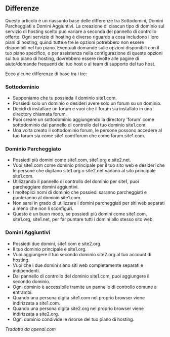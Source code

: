 <!-- Filename: What_is_the_difference_between_a_Sub-Domain,_Parked_Domain_and_an_Add-On_Domain%3F / Display title: Sottodomini, Domini Parcheggiati e Domini Aggiuntivi -->

## Differenze

Questo articolo è un riassunto base delle differenze tra Sottodomini, Domini Parcheggiati e Domini Aggiuntivi. La creazione di ciascun tipo di dominio sul servizio di hosting scelto può variare a seconda del pannello di controllo offerto. Ogni servizio di hosting è diverso riguardo a cosa includono i loro piani di hosting, quindi tutte e tre le opzioni potrebbero non essere disponibili nel tuo piano. Eventuali domande sulle opzioni disponibili con il tuo piano specifico, o per assistenza nella configurazione di queste opzioni sul tuo piano di hosting, dovrebbero essere rivolte alle pagine di aiuto/domande frequenti del tuo host o al team di supporto del tuo host.

Ecco alcune differenze di base tra i tre:

### Sottodominio

- Supponiamo che tu possieda il dominio site1.com.
- Possiedi solo un dominio o desideri avere solo un forum su un dominio.
- Decidi di installare un forum e vuoi che il forum sia installato in una directory chiamata forum.
- Puoi creare un sottodominio aggiungendo la directory 'forum' come sottodominio dal pannello di controllo del tuo dominio site1.com.
- Una volta creato il sottodominio forum, le persone possono accedere al tuo forum sia come site1.com/forum che come forum.site1.com.

### Dominio Parcheggiato

- Possiedi più domini come site1.com, site1.org e site2.net.
- Vuoi site1.com come dominio principale per il tuo sito web e desideri che le persone che digitano site1.org o site2.net vadano al sito principale site1.com.
- Utilizzando il pannello di controllo del dominio per site1, puoi parcheggiare domini aggiuntivi.
- I molteplici nomi di dominio che possiedi saranno parcheggiati e punteranno al dominio site1.com.
- Non sarai in grado di utilizzare i domini parcheggiati per siti web separati a meno che non li sconfiguri.
- Questo è un buon modo, se possiedi più domini come site1.com, site1.org, site1.net, per far puntare tutti i domini allo stesso sito web.

### Domini Aggiuntivi

- Possiedi due domini, site1.com e site2.org.
- Il tuo dominio principale è site1.org.
- Vuoi aggiungere il tuo secondo dominio site2.org al tuo account di hosting.
- Vuoi che i due domini siano siti web completamente separati e indipendenti.
- Dal pannello di controllo del dominio site1.com, puoi aggiungere il secondo dominio.
- Ogni dominio è accessibile tramite un pannello di controllo comune a entrambi.
- Quando una persona digita site1.com nel proprio browser viene indirizzata a site1.com.
- Quando una persona digita site2.org nel proprio browser viene indirizzata a site2.org.
- Ogni dominio condivide le risorse del tuo piano di hosting.

*Tradotto da openai.com*


